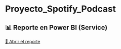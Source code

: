 # Proyecto_Spotify_Podcast

## 📊 Reporte en Power BI (Service)
[🔗 Abrir el reporte](https://app.powerbi.com/view?r=eyJrIjoiMGJkMzBiMmEtNzdiYS00ZDI0LTgyYjEtZDIxMThlYzQyYTVkIiwidCI6IjRkMWM0Yzk5LTdiMGUtNDk4Ny1hMTY4LTc4NTJkNjViMzYzMCJ9)
